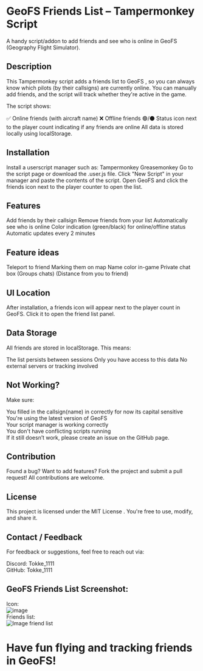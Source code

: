 # GeoFS Friends List – Tampermonkey Script
A handy script/addon to add friends and see who is online in GeoFS (Geography Flight Simulator). 

## Description
This Tampermonkey script adds a friends list to GeoFS , so you can always know which pilots (by their callsigns) are currently online. You can manually add friends, and the script will track whether they're active in the game.

The script shows:

✅ Online friends (with aircraft name)
❌ Offline friends
🟢/⚫ Status icon next to the player count indicating if any friends are online
All data is stored locally using localStorage.

## Installation
Install a userscript manager such as:
Tampermonkey
Greasemonkey
Go to the script page or download the .user.js file.
Click "New Script" in your manager and paste the contents of the script.
Open GeoFS and click the friends icon next to the player counter to open the list.

## Features
Add friends by their callsign
Remove friends from your list
Automatically see who is online
Color indication (green/black) for online/offline status
Automatic updates every 2 minutes

## Feature ideas
Teleport to friend
Marking them on map
Name color in-game
Private chat box (Groups chats)
(Distance from you to friend)


## UI Location
After installation, a friends icon will appear next to the player count in GeoFS. Click it to open the friend list panel.

## Data Storage
All friends are stored in localStorage. This means:

The list persists between sessions
Only you have access to this data
No external servers or tracking involved

## Not Working?
Make sure:

You filled in the callsign(name) in correctly for now its capital sensitive<br/>
You're using the latest version of GeoFS<br/>
Your script manager is working correctly<br/>
You don't have conflicting scripts running<br/>
If it still doesn’t work, please create an issue on the GitHub page.<br/>

## Contribution
Found a bug? Want to add features? Fork the project and submit a pull request! All contributions are welcome.

## License
This project is licensed under the MIT License . You're free to use, modify, and share it.

## Contact / Feedback
For feedback or suggestions, feel free to reach out via:

Discord: Tokke_1111<br/>
GitHub: Tokke_1111

## GeoFS Friends List Screenshot:<br/>
Icon:<br/>
![image](https://github.com/user-attachments/assets/fb122e19-7b32-4231-9081-b9b669a1b192)<br/>
Friends list:<br/>
![Image friend list](https://github.com/user-attachments/assets/261ddc5a-d633-43a9-95e1-d9d7169b010c)<br/>

# Have fun flying and tracking friends in GeoFS!
